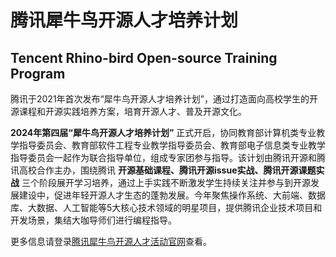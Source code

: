 # 腾讯犀牛鸟开源人才培养计划
## Tencent Rhino-bird Open-source Training Program

腾讯于2021年首次发布“犀牛鸟开源人才培养计划”，通过打造面向高校学生的开源课程和开源实践培养方案，培育开源人才、普及开源文化。

**2024年第四届“犀牛鸟开源人才培养计划”** 正式开启，协同教育部计算机类专业教学指导委员会、教育部软件工程专业教学指导委员会、教育部电子信息类专业教学指导委员会一起作为联合指导单位，组成专家团参与指导。该计划由腾讯开源和腾讯高校合作主办，围绕腾讯 **开源基础课程、腾讯开源issue实战、腾讯开源课题实战** 三个阶段展开学习培养，通过上手实践不断激发学生持续关注并参与到开源发展建设中，促进年轻开源人才生态的蓬勃发展。今年聚焦操作系统、大前端、数据库、大数据、人工智能等5大核心技术领域的明星项目，提供腾讯企业技术项目和开发场景，集结大咖导师们进行编程指导。

更多信息请登录[腾讯犀牛鸟开源人才活动官网](https://opensource.tencent.com//summer-of-code)查看。

